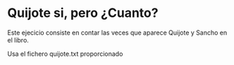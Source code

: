 Quijote si, pero ¿Cuanto?
=========================

Este ejecicio consiste en contar las veces que aparece Quijote y Sancho en el libro.

Usa el fichero quijote.txt proporcionado